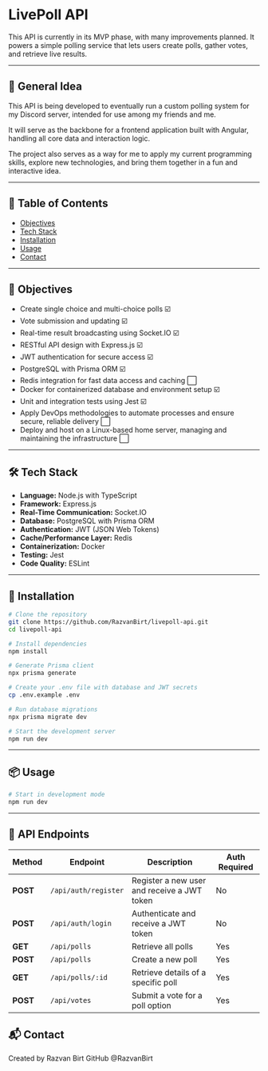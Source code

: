 # LivePoll API

This API is currently in its MVP phase, with many improvements planned. It powers a simple polling service that lets users create polls, gather votes, and retrieve live results.

---

## 📌 General Idea

This API is being developed to eventually run a custom polling system for my Discord server, intended for use among my friends and me.

It will serve as the backbone for a frontend application built with Angular, handling all core data and interaction logic.

The project also serves as a way for me to apply my current programming skills, explore new technologies, and bring them together in a fun and interactive idea.

---

## 🧭 Table of Contents

- [Objectives](#objectives)
- [Tech Stack](#tech-stack)
- [Installation](#installation)
- [Usage](#usage)
- [Contact](#contact)

---

## 🎯 Objectives

- Create single choice and multi-choice polls ☑️
- Vote submission and updating ☑️
- Real-time result broadcasting using Socket.IO ☑️
- RESTful API design with Express.js ☑️
- JWT authentication for secure access ☑️
- PostgreSQL with Prisma ORM ☑️
- Redis integration for fast data access and caching ⬜
- Docker for containerized database and environment setup ☑️
- Unit and integration tests using Jest ☑️
- Apply DevOps methodologies to automate processes and ensure secure, reliable delivery ⬜
- Deploy and host on a Linux-based home server, managing and maintaining the infrastructure ⬜

---

## 🛠️ Tech Stack

- **Language:** Node.js with TypeScript
- **Framework:** Express.js
- **Real-Time Communication:** Socket.IO
- **Database:** PostgreSQL with Prisma ORM
- **Authentication:** JWT (JSON Web Tokens)
- **Cache/Performance Layer:** Redis
- **Containerization:** Docker
- **Testing:** Jest
- **Code Quality:** ESLint

---

## 🚀 Installation

```bash
# Clone the repository
git clone https://github.com/RazvanBirt/livepoll-api.git
cd livepoll-api

# Install dependencies
npm install

# Generate Prisma client
npx prisma generate

# Create your .env file with database and JWT secrets
cp .env.example .env

# Run database migrations
npx prisma migrate dev

# Start the development server
npm run dev

```

---

## 📦 Usage

```bash
# Start in development mode
npm run dev

```

---


## 📖 API Endpoints

| Method     | Endpoint                   | Description                                 | Auth Required |
|------------|----------------------------|---------------------------------------------|---------------|
| **POST**   | `/api/auth/register`       | Register a new user and receive a JWT token | No            |
| **POST**   | `/api/auth/login`          | Authenticate and receive a JWT token        | No            |
| **GET**    | `/api/polls`               | Retrieve all polls                          | Yes           |
| **POST**   | `/api/polls`               | Create a new poll                           | Yes           |
| **GET**    | `/api/polls/:id`           | Retrieve details of a specific poll         | Yes           |
| **POST**   | `/api/votes`               | Submit a vote for a poll option             | Yes           |


## 📬 Contact
Created by Razvan Birt
GitHub @RazvanBirt